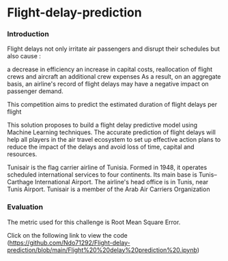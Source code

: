 # Flight-delay-prediction
### Introduction
Flight delays not only irritate air passengers and disrupt their schedules but also cause :

a decrease in efficiency an increase in capital costs, reallocation of flight crews and aircraft an additional crew expenses As a result, on an aggregate basis, an airline's record of flight delays may have a negative impact on passenger demand.

This competition aims to predict the estimated duration of flight delays per flight

This solution proposes to build a flight delay predictive model using Machine Learning techniques. The accurate prediction of flight delays will help all players in the air travel ecosystem to set up effective action plans to reduce the impact of the delays and avoid loss of time, capital and resources.

Tunisair is the flag carrier airline of Tunisia. Formed in 1948, it operates scheduled international services to four continents. Its main base is Tunis–Carthage International Airport. The airline's head office is in Tunis, near Tunis Airport. Tunisair is a member of the Arab Air Carriers Organization

### Evaluation
The metric used for this challenge is Root Mean Square Error.

Click on the following link to view the code (https://github.com/Ndo71292/Flight-delay-prediction/blob/main/Flight%20%20delay%20prediction%20.ipynb)

